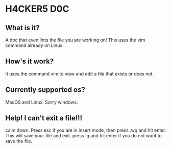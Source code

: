 # H4CKER5 D0C
## What is it?
A doc that even lints the file you are working on! This uses the vim command already on Linux.

## How's it work?
It uses the command vim to view and edit a file that exists or does not.

## Currently supported os?
MacOS and Linux. Sorry windows.

## Help! I can't exit a file!!!
calm down. Press esc if you are in insert mode, then press :wq and hit enter. This will save your file and exit. press :q and hit enter if you do not want to save the file.
